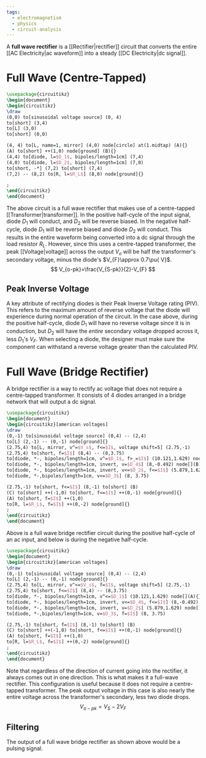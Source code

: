 ```yaml
---
tags:
  - electromagnetism
  - physics
  - circuit-analysis
---
```

A **full wave rectifier** is a [[Rectifier|rectifier]] circuit that converts the entire [[AC Electricity|ac waveform]] into a steady [[DC Electricity|dc signal]].

# Full Wave (Centre-Tapped)
```tikz
\usepackage{circuitikz}
\begin{document}
\begin{circuitikz}
\draw
(0,0) to[sinusoidal voltage source] (0, 4)
to[short] (3,4)
to[L] (3,0)
to[short] (0,0)

(4, 4) to[L, name=1, mirror] (4,0) node[circle] at(1.midtap) (A){}
(A) to[short] ++(1,0) node[ground] (B){}
(4,4) to[diode, l=$D_1$, bipoles/length=1cm] (7,4)
(4,0) to[diode, l=$D_2$, bipoles/length=1cm] (7,0)
to[short, -*] (7,2) to[short] (7,4)
(7,2) -- (8,2) to[R, l=$R_L$] (8,0) node[ground]{}

;
\end{circuitikz}
\end{document}
```
The above circuit is a full wave rectifier that makes use of a centre-tapped [[Transformer|transformer]]. In the positive half-cycle of the input signal, diode $D_{1}$ will conduct, and $D_{2}$ will be reverse biased. In the negative half-cycle, diode $D_{1}$ will be reverse biased and diode $D_{2}$ will conduct. This results in the entire waveform being converted into a dc signal through the load resistor $R_{L}$. However, since this uses a centre-tapped transformer, the peak [[Voltage|voltage]] across the output $V_{o}$ will be half the transformer's secondary voltage, minus the diode's $V_{F}\approx 0.7\pu{ V}$. 
$$
V_{o-pk}=\frac{V_{S-pk}}{2}-V_{F}
$$
## Peak Inverse Voltage

A key attribute of rectifying diodes is their Peak Inverse Voltage rating (PIV). This refers to the maximum amount of reverse voltage that the diode will experience during normal operation of the circuit. In the case above, during the positive half-cycle, diode $D_{1}$ will have no reverse voltage since it is in conduction, but $D_{2}$ will have the *entire* secondary voltage dropped across it, less $D_{1}$'s $V_{F}$. When selecting a diode, the designer must make sure the component can withstand a reverse voltage greater than the calculated PIV. 

# Full Wave (Bridge Rectifier)

A bridge rectifier is a way to rectify ac voltage that does not require a centre-tapped transformer. It consists of 4 diodes arranged in a bridge network that will output a dc signal.

```tikz
\usepackage{circuitikz}
\begin{document}
\begin{circuitikz}[american voltages]
\draw
(0,-1) to[sinusoidal voltage source] (0,4) -- (2,4)
to[L] (2,-1) -- (0,-1) node[ground]{}
(2.75,4) to[L, mirror, v^=$V_s$, f<=$I$, voltage shift=5] (2.75,-1)
(2.75,4) to[short, f=$I$] (8,4) -- (8,3.75)
to[diode, *-, bipoles/length=1cm, v^=$D_1$, f>_=$I$] (10.121,1.629) node[](A){}
to[diode, *-, bipoles/length=1cm, invert, v=$D_4$] (8,-0.492) node[](B){}
to[diode, *-, bipoles/length=1cm, invert, v<=$D_2$, f<=$I$] (5.879,1.629) node[](C){}
to[diode, *-,bipoles/length=1cm, v<=$D_3$] (8, 3.75)

(2.75,-1) to[short, f<=$I$] (8,-1) to[short] (B)
(C) to[short] ++(-1,0) to[short, f<=$I$] ++(0,-1) node[ground]{}
(A) to[short, f=$I$] ++(1,0)
to[R, l=$R_L$, f=$I$] ++(0,-2) node[ground]{}
;
\end{circuitikz}
\end{document}
```

Above is a full wave bridge rectifier circuit during the positive half-cycle of an ac input, and below is during the negative half-cycle.

```tikz
\usepackage{circuitikz}
\begin{document}
\begin{circuitikz}[american voltages]
\draw
(0,-1) to[sinusoidal voltage source] (0,4) -- (2,4)
to[L] (2,-1) -- (0,-1) node[ground]{}
(2.75,4) to[L, mirror, v^<=$V_s$, f=$I$, voltage shift=5] (2.75,-1)
(2.75,4) to[short, f<=$I$] (8,4) -- (8,3.75)
to[diode, *-, bipoles/length=1cm, v^<=$D_1$] (10.121,1.629) node[](A){}
to[diode, *-, bipoles/length=1cm, invert, v<=$D_4$, f<=$I$] (8,-0.492) node[](B){}
to[diode, *-, bipoles/length=1cm, invert, v=$D_2$] (5.879,1.629) node[](C){}
to[diode, *-,bipoles/length=1cm, v=$D_3$, f=$I$] (8, 3.75)

(2.75,-1) to[short, f=$I$] (8,-1) to[short] (B)
(C) to[short] ++(-1,0) to[short, f<=$I$] ++(0,-1) node[ground]{}
(A) to[short, f=$I$] ++(1,0)
to[R, l=$R_L$, f=$I$] ++(0,-2) node[ground]{}
;
\end{circuitikz}
\end{document}
```

Note that regardless of the direction of current going into the rectifier, it always comes out in one direction. This is what makes it a full-wave rectifier. This configuration is useful because it does not require a centre-tapped transformer. The peak output voltage in this case is also nearly the entire voltage across the transformer's secondary, less two diode drops.
$$
V_{o-pk}=V_{S}-2V_{F}
$$
## Filtering

The output of a full wave bridge rectifier as shown above would be a pulsing signal.